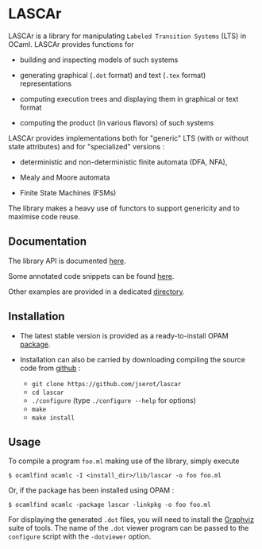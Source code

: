 LASCAr 
======

LASCAr is a library for manipulating `Labeled Transition Systems` (LTS) in OCaml.
LASCAr provides functions for

* building and inspecting models of such systems

* generating graphical (`.dot` format) and text (`.tex` format) representations

* computing execution trees and displaying them in graphical or text format

* computing the product (in various flavors) of such systems

LASCAr provides implementations both for "generic" LTS (with or without state attributes) and for "specialized" versions :

* deterministic and non-deterministic finite automata (DFA, NFA),

* Mealy and Moore automata

* Finite State Machines (FSMs)

The library makes a heavy use of functors to support genericity and to maximise code reuse. 

Documentation
-------------

The library API is documented
[here](http://htmlpreview.github.io/?https://github.com/jserot/lascar/blob/master/doc/html/lascar/index.html).

Some annotated code snippets can be found [here](http://htmlpreview.github.io/?https://github.com/jserot/lascar/blob/master/tutorial/tutorial.html).

Other examples are provided in a dedicated [directory](https://github.com/jserot/lascar/tree/master/examples).

Installation
------------

* The latest stable version is provided as a ready-to-install OPAM
[package](https://opam.ocaml.org/packages/lascar). 

* Installation can also be carried by downloading compiling the source code from
[github](https://github.com/jserot/lascar) :
  * `git clone https://github.com/jserot/lascar`
  * `cd lascar`
  * `./configure` (type `./configure --help` for options)
  * `make`
  * `make install`

Usage
-----

To compile a program `foo.ml` making use of the library, simply execute

    $ ocamlfind ocamlc -I <install_dir>/lib/lascar -o foo foo.ml

Or, if the package has been installed using OPAM :

    $ ocamlfind ocamlc -package lascar -linkpkg -o foo foo.ml

For displaying the generated `.dot` files, you will need to install the
[Graphviz](http://www.graphviz.org) suite of tools. The name of the `.dot` viewer program can be
passed to the `configure` script with the `-dotviewer` option.

